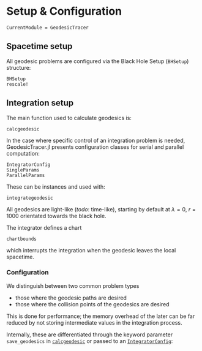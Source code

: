 # Setup & Configuration

```@meta
CurrentModule = GeodesicTracer
```

## Spacetime setup

All geodesic problems are configured via the Black Hole Setup (`BHSetup`) structure:

```@docs
BHSetup
rescale!
```

## Integration setup

The main function used to calculate geodesics is:

```@docs
calcgeodesic
```

In the case where specific control of an integration problem is needed, GeodesicTracer.jl presents configuration classes for serial and parallel computation:

```@docs
IntegratorConfig
SingleParams
ParallelParams
```

These can be instances and used with:

```@docs
integrategeodesic
```

All geodesics are light-like (*todo*: time-like), starting by default at $λ=0$, $r=1000$ orientated towards the black hole.

The integrator defines a chart 

```@docs
chartbounds
```

which interrupts the integration when the geodesic leaves the local spacetime.

### Configuration

We distinguish between two common problem types

- those where the geodesic paths are desired
- those where the collision points of the geodesics are desired

This is done for performance; the memory overhead of the later can be far reduced by not storing intermediate values in the integration process.

Internally, these are differentiated through the keyword parameter `save_geodesics` in [`calcgeodesic`](@ref) or passed to an [`IntegratorConfig`](@ref):
